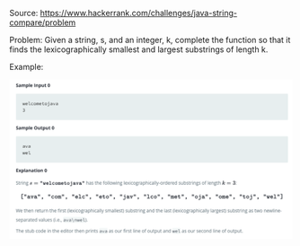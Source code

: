 Source: https://www.hackerrank.com/challenges/java-string-compare/problem

Problem: Given a string, s, and an integer, k, complete the function so that it finds the lexicographically smallest and largest substrings of length k.

Example: 

![](2022-10-12-08-30-36.png)